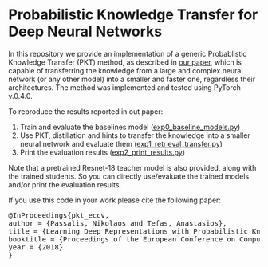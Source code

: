 # Probabilistic Knowledge Transfer for Deep Neural Networks

In this repository we provide an implementation of a generic Probablistic Knowledge Transfer (PKT) method, as described in [our paper](https://arxiv.org/abs/1803.10837), which is capable of transferring the knowledge from a large and complex neural network (or any other model) into a smaller and faster one, regardless their architectures. The method was implemented and tested using PyTorch v.0.4.0.

To reproduce the results reported in out paper:
1. Train and evaluate the baselines model ([exp0_baseline_models.py](exp_cifar/exp0_baseline_models.py))
2. Use PKT, distillation and hints to transfer the knowledge into a smaller neural network and evaluate them ([exp1_retrieval_transfer.py](exp_cifar/exp1_retrieval_transfer.py))
3. Print the evaluation results ([exp2_print_results.py](exp_cifar/exp2_print_results.py))

Note that a pretrained Resnet-18 teacher model is also provided, along with the trained students. So you can directly use/evaluate the trained models and/or print the evaluation results.


If you use this code in your work please cite the following paper:

<pre>
@InProceedings{pkt_eccv,
author = {Passalis, Nikolaos and Tefas, Anastasios},
title = {Learning Deep Representations with Probabilistic Knowledge Transfer},
booktitle = {Proceedings of the European Conference on Computer Vision (ECCV)},
year = {2018}
}
</pre>

